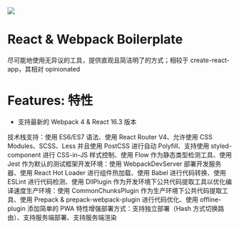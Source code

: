 ![](https://www.robinwieruch.de/img/posts/minimal-react-webpack-babel-setup/banner.jpg)

# React & Webpack Boilerplate

尽可能地使用无异议的工具，提供直观且简洁明了的方式；相较于 create-react-app，其相对 opinionated

# Features: 特性

* 支持最新的 Webpack 4 & React 16.3 版本

技术栈支持：使用 ES6/ES7 语法、使用 React Router V4、允许使用 CSS Modules、SCSS、Less 并且使用 PostCSS 进行自动 Polyfill、支持使用 styled-component 进行 CSS-in-JS 样式控制、使用 Flow 作为静态类型检测工具、使用 Jest 作为默认的测试框架开发环境：使用 WebpackDevServer 部署开发服务器、使用 React Hot Loader 进行组件热加载、使用 Babel 进行代码转换、使用 ESLint 进行代码检测、使用 DllPlugin 作为开发环境下公共代码提取工具以优化编译速度生产环境：使用 CommonChunksPlugin 作为生产环境下公共代码提取工具、使用 Prepack & prepack-webpack-plugin 进行代码优化、使用 offline-plugin 添加简单的 PWA 特性增强部署方式：支持独立部署（Hash 方式切换路由）、支持服务端部署、支持服务端渲染

